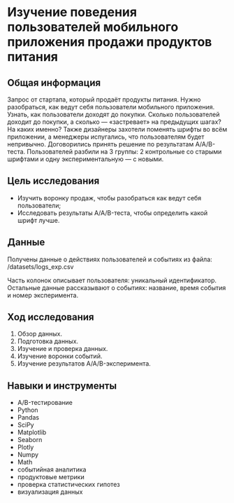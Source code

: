 # Изучение поведения пользователей мобильного приложения продажи продуктов питания

## Общая информация

Запрос от стартапа, который продаёт продукты питания. Нужно разобраться, как ведут себя пользователи мобильного приложения.
Узнать, как пользователи доходят до покупки. Сколько пользователей доходит до покупки, а сколько — «застревает» на предыдущих шагах? На каких именно?
Также дизайнеры захотели поменять шрифты во всём приложении, а менеджеры испугались, что пользователям будет непривычно. Договорились принять решение по результатам A/A/B-теста. Пользователей разбили на 3 группы: 2 контрольные со старыми шрифтами и одну экспериментальную — с новыми. 

## Цель исследования

- Изучить воронку продаж, чтобы разобраться как ведут себя пользователи;
- Исследовать результаты A/A/B-теста, чтобы определить какой шрифт лучше.

## Данные

Получены данные о действиях пользователей и событиях из файла: /datasets/logs_exp.csv

Часть колонок описывает пользователя: уникальный идентификатор. Остальные данные рассказывают о событиях: название, время события и номер эксперимента.

## Ход исследования

   1. Обзор данных.
   2. Подготовка данных.
   3. Изучение и проверка данных.
   4. Изучение воронки событий.
   5. Изучение результатов A/A/B-эксперимента.

## Навыки и инструменты
* A/B-тестирование
* Python
* Pandas
* SciPy
* Matplotlib
* Seaborn
* Plotly
* Numpy
* Math
* событийная аналитика
* продуктовые метрики
* проверка статистических гипотез
* визуализация данных

